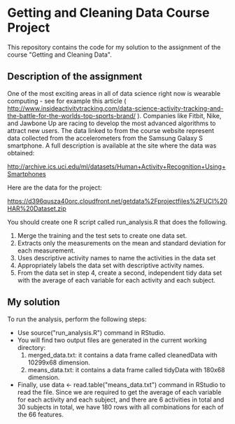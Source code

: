 Getting and Cleaning Data Course Project
========================================

This repository contains the code for my solution to the assignment of the course "Getting and Cleaning Data". 

## Description of the assignment

One of the most exciting areas in all of data science right now is wearable computing - see for example this article ( http://www.insideactivitytracking.com/data-science-activity-tracking-and-the-battle-for-the-worlds-top-sports-brand/ ). Companies like Fitbit, Nike, and Jawbone Up are racing to develop the most advanced algorithms to attract new users. The data linked to from the course website represent data collected from the accelerometers from the Samsung Galaxy S smartphone. A full description is available at the site where the data was obtained: 

http://archive.ics.uci.edu/ml/datasets/Human+Activity+Recognition+Using+Smartphones 

Here are the data for the project: 

https://d396qusza40orc.cloudfront.net/getdata%2Fprojectfiles%2FUCI%20HAR%20Dataset.zip 

You should create one R script called run_analysis.R that does the following. 

1. Merge the training and the test sets to create one data set.
2. Extracts only the measurements on the mean and standard deviation for each measurement. 
3. Uses descriptive activity names to name the activities in the data set
4. Appropriately labels the data set with descriptive activity names. 
5. From the data set in step 4, create a second, independent tidy data set with the average of each variable for each activity and each subject. 

## My solution

To run the analysis, perform the following steps:

* Use source("run_analysis.R") command in RStudio.
* You will find two output files are generated in the current working directory:
  1. merged_data.txt: it contains a data frame called cleanedData with 10299x68 dimension.
  2. means_data.txt: it contains a data frame called tidyData with 180x68 dimension.
* Finally, use data <- read.table("means_data.txt") command in RStudio to read the file. Since we are required to get the average of each variable for each activity and each subject, and there are 6 activities in total and 30 subjects in total, we have 180 rows with all combinations for each of the 66 features.



